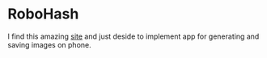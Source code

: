 # RoboHash
I find this amazing [site](https://robohash.org) and just deside to implement app for generating and saving images on phone.

